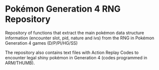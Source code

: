 # Pokémon Generation 4 RNG Repository
Repository of functions that extract the main pokémon data structure information (encounter slot, pid, nature and ivs) from the RNG in Pokémon Generation 4 games (D/P/Pl/HG/SS)

The repository also contains text files with Action Replay Codes to encounter legal shiny pokémon in Generation 4 (codes programmed in ARM/THUMB).
